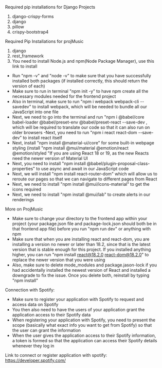 Required pip installations for Django Projects
1. django-crispy-forms
2. django
3. pillow
4. crispy-bootstrap4

Required Pip Installations for projMusic
1. django
2. rest_framework
3. You need to install Node.js and npm(Node Package Manager), use this link to install [
](https://nodejs.org/)
- Run "npm -v" and "node -v" to make sure that you have successfully installed both packages (if installed correctly, this should return the version of each)
- Make sure to run in terminal "npm init -y" to have npm create all the necessary modules needed for the frontend project
- Also in terminal, make sure to run "npm i webpack webpack-cli --savedev" to install webpack, which will be needed to bundle all our JavaScript into one file
- Next, we need to go into the terminal and run "npm i @babel/core babel-loader @babel/preset-env @babel/preset-react --save-dev
, which will be required to translate our code so that it can also run on older browsers
-Next, you need to run "npm i react react-dom --save-dev" to install react itself
- Next, install "npm install @material-ui/core" for some built-in webpage styling  (install "npm install @mui/material @emotion/react @emotion/styled
"If you are using React 18 or 19, as the new Reacts need the newer version of Material UI
- Next, you need to install "npm install @babel/plugin-proposal-class-properties" to use async and await in our JavaScript code
- Next, we will install "npm install react-router-dom" which will allow us to reroute our pages so that we can navigate to different pages from React
- Next, we need to install "npm install @mui/icons-material" to get the icons required
- Next, we need to install "npm install @mui/lab" to create alerts in our renderings


More on ProjMusic
- Make sure to change your directory to the frontend app within your project (your package.json file and package-lock.json should both be in that frontend app file) before you run "npm run dev" or anything
  with npm
- Make sure that when you are installing react and react-dom, you are installing a version no newer or later than 18.2, since that is the latest version that is stable enough for this project. If you installed anything higher, you can run "npm install react@18.2.0 react-dom@18.2.0" to replace the newer version that you were using
- Also, make sure to delete mode_modules and package.jason-lock if you had accidentally installed the newest version of React and installed a downgrade to fix the issue. Once you delete both, reinstall by typing "npm install"

Connection with Spotify:
- Make sure to register your application with Spotify to request and access data on Spotify
- You then also need to have the users of your application grant the application access to their Spotify data
- When registering your application with Spotify, you need to present the scope (basically what exact info you want to get from Spotify) so that the user can grant the information
- When the user gives the application access to their Spotify information, a token is formed so that the application can access their Spotify details whenever they log in


Link to connect or register application with spotify:
https://developer.spotify.com/
